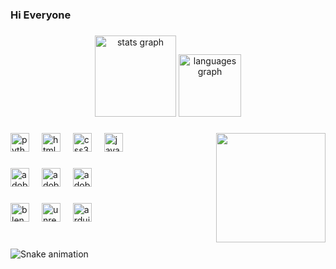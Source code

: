 <h3 align="left">Hi Everyone</h3>

###

<div align="center">
  <img src="https://github-readme-stats.vercel.app/api?username=KersaArleta&hide_title=false&hide_rank=true&show_icons=true&include_all_commits=true&count_private=false&disable_animations=false&theme=dracula&locale=en&hide_border=false" height="130" alt="stats graph"  />
  <img src="https://github-readme-stats.vercel.app/api/top-langs?username=KersaArleta&locale=en&hide_title=false&layout=compact&card_width=320&langs_count=5&theme=dracula&hide_border=false" height="100" alt="languages graph"  />
</div>

###

<img align="right" height="175" src="https://i.giphy.com/media/v1.Y2lkPTc5MGI3NjExcjloMXRhZnFkeXFiZGtqOW5wNmV2dnBtYThueG9uaWpwbHdodTNnZiZlcD12MV9pbnRlcm5hbF9naWZfYnlfaWQmY3Q9Zw/KztT2c4u8mYYUiMKdJ/giphy.gif"  />

###

<div align="left">
  <img src="https://cdn.jsdelivr.net/gh/devicons/devicon/icons/python/python-original.svg" height="30" alt="python logo"  />
  <img width="12" />
  <img src="https://cdn.jsdelivr.net/gh/devicons/devicon/icons/html5/html5-original.svg" height="30" alt="html5 logo"  />
  <img width="12" />
  <img src="https://cdn.jsdelivr.net/gh/devicons/devicon/icons/css3/css3-original.svg" height="30" alt="css3 logo"  />
  <img width="12" />
  <img src="https://cdn.jsdelivr.net/gh/devicons/devicon/icons/javascript/javascript-original.svg" height="30" alt="javascript logo"  />
</div>

###

<div align="left">
  <img src="https://skillicons.dev/icons?i=ae" height="30" alt="adobeaftereffects logo"  />
  <img width="12" />
  <img src="https://skillicons.dev/icons?i=ps" height="30" alt="adobephotoshop logo"  />
  <img width="12" />
  <img src="https://skillicons.dev/icons?i=ai" height="30" alt="adobeillustrator logo"  />
</div>

###

<div align="left">
  <img src="https://cdn.jsdelivr.net/gh/devicons/devicon/icons/blender/blender-original.svg" height="30" alt="blender logo"  />
  <img width="12" />
  <img src="https://cdn.jsdelivr.net/gh/devicons/devicon/icons/unrealengine/unrealengine-original.svg" height="30" alt="unrealengine logo"  />
  <img width="12" />
  <img src="https://skillicons.dev/icons?i=arduino" height="30" alt="arduino logo"  />
</div>

###

<br clear="both">

<img src=".github/workflows/snake.yml" alt="Snake animation" />

###
